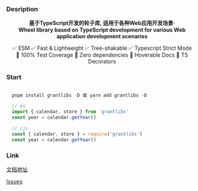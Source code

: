 ### Desription

<p align=center>
  <b>
    基于TypeScript开发的轮子库, 适用于各种Web应用开发场景·<br/>
    Wheel library based on TypeScript development for various Web application development scenarios
  </b>
</p>

<div align=center class="space-y">
  ✅ ESM
  ✅ Fast & Lightweight
  ✅ Tree-shakable
  ✅ Typescript Strict Mode
  <br>
  🙂 100% Test Coverage
  🙂 Zero dependencies
  🙂 Hoverable Docs
  🙂 TS Decorators
</div>
<p></p>

### Start

```js

  pnpm install grantlibs -D 或 yarn add grantlibs -D

  // es
  import { calendar, store } from 'grantlibs'
  const year = calendar.getYear()

  // cjs
  const { calendar, store } = require('grantlibs')
  const year = calendar.getYear()

```

### Link

[文档地址](https://foreverguo.github.io/grantlibs/)

 <p></p>
 
 [Issues](https://github.com/ForeverGuo/grantlibs/issues)
